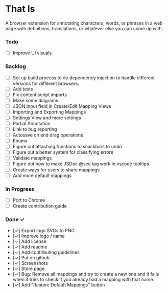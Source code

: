 # That Is
A browser extension for annotating characters, words, or phrases in a web page
with definitions, translations, or whatever else you can come up with.

### Todo

- [ ] Improve UI visuals

### Backlog

- [ ] Set up build process to do dependency injection to handle different versions for different browsers.
- [ ] Add tests
- [ ] Fix content script imports
- [ ] Make some diagrams
- [ ] JSON Input field in Create/Edit Mapping Views
- [ ] Importing and Exporting Mappings
- [ ] Settings View and more settings
- [ ] Partial Annotation
- [ ] Link to bug reporting
- [ ] Autosave on end drag operations
- [ ] Enums
- [ ] Figure out attaching functions to snackbars to undo
- [ ] Figure out a better system for classifying errors
- [ ] Validate mappings
- [ ] Figure out how to make JSDoc @see tag work in vscode tooltips
- [ ] Create ways for users to share mappings
- [ ] Add more default mappings

### In Progress

- [ ] Port to Chrome
- [ ] Create contribution guide

### Done ✓

- [✓] Export logo SVGs to PNG
- [✓] Improve logo / name
- [✓] Add license
- [✓] Add readme
- [✓] Add contributing guidelines
- [✓] Put on github
- [✓] Screenshots
- [✓] Store page
- [✓] Bug: Remove all mappings and try to create a new one and it fails when it tries to check if you already had a mapping with that name.
- [✓] Add "Restore Default Mappings" button